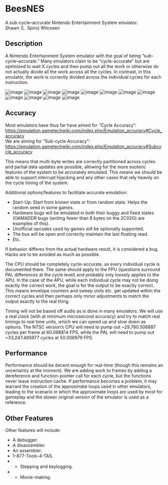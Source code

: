 # BeesNES
A sub-cycle–accurate Nintendo Entertainment System emulator.
<br>Shawn (L. Spiro) Wilcoxen  

## Description
A Nintendo Entertainment System emulator with the goal of being “sub-cycle–accurate.” Many emulators claim to be “cycle-accurate” but are optimized to wait X cycles and then pump out all the work or otherwise do not actually divide all the work across all the cycles. In contrast, in this emulator, the work is correctly divided across the individual cycles for each instruction.

![image](https://user-images.githubusercontent.com/7362666/209457943-0ea5581c-2220-44bf-a046-ed2be6bf77d4.png)
![image](https://user-images.githubusercontent.com/7362666/209458107-919f63ed-2a4b-4bc0-ae65-46aff1c799b4.png)
![image](https://user-images.githubusercontent.com/7362666/209458143-d44796b1-c0cf-40e1-9f89-b71b8be555b1.png)
![image](https://user-images.githubusercontent.com/7362666/209458158-a01a7a05-bcee-494e-a0cc-8ee3e759cae8.png)
![image](https://user-images.githubusercontent.com/7362666/209458173-abb73203-21b0-4f74-8b76-e0113ed76cf7.png)
![image](https://user-images.githubusercontent.com/7362666/209458188-0fb8a5c5-3d25-4583-b618-e7ea92e3c75d.png)
![image](https://user-images.githubusercontent.com/7362666/209458230-92ef54ae-ce4e-4ceb-9a0d-e7e235c57feb.png)
![image](https://user-images.githubusercontent.com/7362666/209458242-87f07e69-22bf-44de-b3ba-ad15ddc157e0.png)
![image](https://user-images.githubusercontent.com/7362666/209458269-7ffe82aa-63fd-4327-b56a-fbbd392cbd38.png)
![image](https://user-images.githubusercontent.com/7362666/209458418-5e562f83-043b-4e38-aefc-cc8fb6eb568f.png)
![image](https://user-images.githubusercontent.com/7362666/209458490-10276135-25ad-40c0-930d-b0b273b6ef1d.png)
![image](https://user-images.githubusercontent.com/7362666/209808558-ccfb45c0-1988-464f-b511-7cb27173f32c.png)


## Accuracy
Most emulators have thus far have aimed for “Cycle Accuracy”: https://emulation.gametechwiki.com/index.php/Emulation_accuracy#Cycle_accuracy  
We are aiming for “Sub-cycle Accuracy”: https://emulation.gametechwiki.com/index.php/Emulation_accuracy#Subcycle_accuracy  
	
This means that multi-byte writes are correctly partitioned across cycles and partial data updates are possible, allowing for the more esoteric features of the system to be accurately emulated.  This means we should be able to support interrupt hijacking and any other cases that rely heavily on the cycle timing of the system.  

Additional options/features to facilitate accurate emulation:  
* Start-Up: Start from known state or from random state.  Helps the random seed in some games.  
* Hardware bugs will be emulated in both their buggy and fixed states (OAMADDR bugs (writing fewer than 8 bytes on the 2C02G) are examples of this).  
* Unofficial opcodes used by games will be optionally supported.  
* The bus will be open and correctly maintain the last floating read.  
* Etc.  

If behavior differes from the actual hardware result, it is considered a bug.  Hacks are to be avoided as much as possible.

The CPU should be completely cycle-accurate, as every individual cycle is documented there. The same should apply to the PPU (questions surround PAL differences at the cycle level) and probably only loosely applies to the APU.  In the case of the APU, while each individual cycle may not be doing exactly the correct work, the goal is for the output to be exactly correct. This means envelope counters and sweep units etc. get updated within the correct cycles and then perhaps only minor adjustments to match the output exactly to the real thing.  

Timing will not be based off audio as is done in many emulators. We will use a real clock (with at minimum microsecond accuracy) and try to match real timings to real time units, which we can speed up and slow down as options.  The NTSC version’s CPU will need to pump out ~29,780.506887 cycles per frame at 60.098814 FPS, while the PAL will need to pump out ~33,247.485977 cycles at 50.006979 FPS.

## Performance
Performance should be decent enough for real-time (though this remains an uncertainty at the moment). We are adding work to frames by adding a dereference and function-pointer call for each cycle, but the functions never leave instruction cache. If performance becomes a problem, it may warrant the creation of the approximate loops used in other emulators, leading to the scenario in which the approximate loops are used by most for gameplay and the slower original version of the emulator is used as a reference.  

## Other Features
Other features will include:  
* A debugger.  
* A disassembler.  
* An assembler.  
* 1-877-Tools-4-TAS.  
* * Stepping and keylogging.  
* * Movie-making.  
